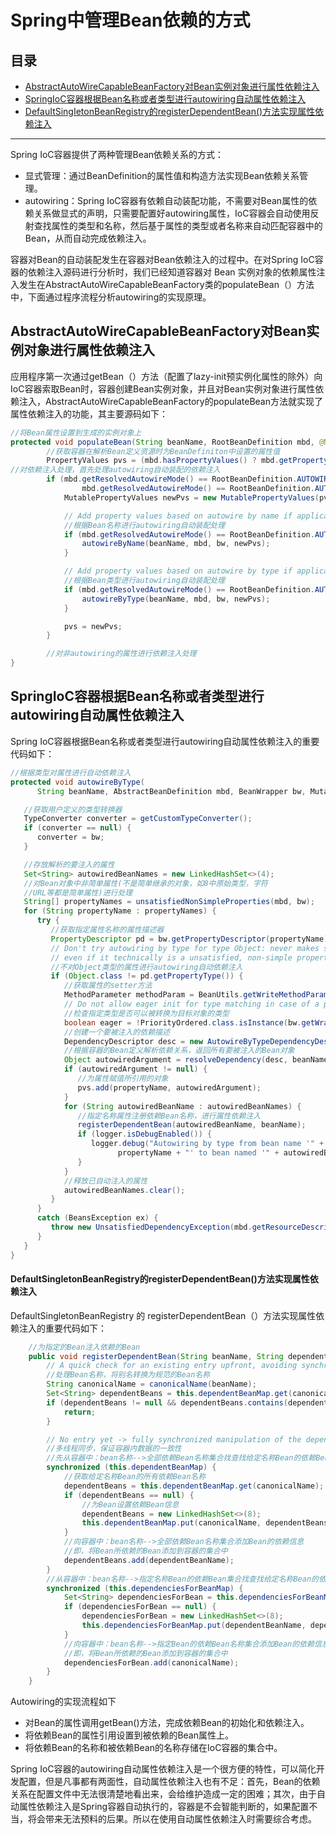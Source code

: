 # Spring中管理Bean依赖的方式

## 目录

- [AbstractAutoWireCapabIeBeanFactory对Bean实例对象进行属性依赖注入](#AbstractAutoWireCapabIeBeanFactory对Bean实例对象进行属性依赖注入)
- [SpringIoC容器根据Bean名称或者类型进行autowiring自动属性依赖注入](#SpringIoC容器根据Bean名称或者类型进行autowiring自动属性依赖注入)
- [DefauItSingIetonBeanRegistry的registerDependentBean()方法实现属性依赖注入](#DefauItSingIetonBeanRegistry的registerDependentBean()方法实现属性依赖注入)

---

Spring IoC容器提供了两种管理Bean依赖关系的方式：

- 显式管理：通过BeanDefinition的属性值和构造方法实现Bean依赖关系管理。
- autowiring：Spring IoC容器有依赖自动装配功能，不需要对Bean属性的依赖关系做显式的声明，只需要配置好autowiring属性，IoC容器会自动使用反射查找属性的类型和名称，然后基于属性的类型或者名称来自动匹配容器中的Bean，从而自动完成依赖注入。

容器对Bean的自动装配发生在容器对Bean依赖注入的过程中。在对Spring IoC容器的依赖注入源码进行分析时，我们已经知道容器对 Bean 实例对象的依赖属性注入发生在AbstractAutoWireCapableBeanFactory类的populateBean（）方法中，下面通过程序流程分析autowiring的实现原理。

## AbstractAutoWireCapabIeBeanFactory对Bean实例对象进行属性依赖注入

应用程序第一次通过getBean（）方法（配置了lazy-init预实例化属性的除外）向IoC容器索取Bean时，容器创建Bean实例对象，并且对Bean实例对象进行属性依赖注入，AbstractAutoWireCapableBeanFactory的populateBean方法就实现了属性依赖注入的功能，其主要源码如下：

```java
//将Bean属性设置到生成的实例对象上
protected void populateBean(String beanName, RootBeanDefinition mbd, @Nullable BeanWrapper bw) {
		//获取容器在解析Bean定义资源时为BeanDefiniton中设置的属性值
		PropertyValues pvs = (mbd.hasPropertyValues() ? mbd.getPropertyValues() : null);
//对依赖注入处理，首先处理autowiring自动装配的依赖注入
		if (mbd.getResolvedAutowireMode() == RootBeanDefinition.AUTOWIRE_BY_NAME ||
				mbd.getResolvedAutowireMode() == RootBeanDefinition.AUTOWIRE_BY_TYPE) {
			MutablePropertyValues newPvs = new MutablePropertyValues(pvs);

			// Add property values based on autowire by name if applicable.
			//根据Bean名称进行autowiring自动装配处理
			if (mbd.getResolvedAutowireMode() == RootBeanDefinition.AUTOWIRE_BY_NAME) {
				autowireByName(beanName, mbd, bw, newPvs);
			}

			// Add property values based on autowire by type if applicable.
			//根据Bean类型进行autowiring自动装配处理
			if (mbd.getResolvedAutowireMode() == RootBeanDefinition.AUTOWIRE_BY_TYPE) {
				autowireByType(beanName, mbd, bw, newPvs);
			}

			pvs = newPvs;
		}

		//对非autowiring的属性进行依赖注入处理
}
```

## SpringIoC容器根据Bean名称或者类型进行autowiring自动属性依赖注入

Spring IoC容器根据Bean名称或者类型进行autowiring自动属性依赖注入的重要代码如下：

```java
//根据类型对属性进行自动依赖注入
protected void autowireByType(
      String beanName, AbstractBeanDefinition mbd, BeanWrapper bw, MutablePropertyValues pvs) {

   //获取用户定义的类型转换器
   TypeConverter converter = getCustomTypeConverter();
   if (converter == null) {
      converter = bw;
   }

   //存放解析的要注入的属性
   Set<String> autowiredBeanNames = new LinkedHashSet<>(4);
   //对Bean对象中非简单属性(不是简单继承的对象，如8中原始类型，字符
   //URL等都是简单属性)进行处理
   String[] propertyNames = unsatisfiedNonSimpleProperties(mbd, bw);
   for (String propertyName : propertyNames) {
      try {
         //获取指定属性名称的属性描述器
         PropertyDescriptor pd = bw.getPropertyDescriptor(propertyName);
         // Don't try autowiring by type for type Object: never makes sense,
         // even if it technically is a unsatisfied, non-simple property.
         //不对Object类型的属性进行autowiring自动依赖注入
         if (Object.class != pd.getPropertyType()) {
            //获取属性的setter方法
            MethodParameter methodParam = BeanUtils.getWriteMethodParameter(pd);
            // Do not allow eager init for type matching in case of a prioritized post-processor.
            //检查指定类型是否可以被转换为目标对象的类型
            boolean eager = !PriorityOrdered.class.isInstance(bw.getWrappedInstance());
            //创建一个要被注入的依赖描述
            DependencyDescriptor desc = new AutowireByTypeDependencyDescriptor(methodParam, eager);
            //根据容器的Bean定义解析依赖关系，返回所有要被注入的Bean对象
            Object autowiredArgument = resolveDependency(desc, beanName, autowiredBeanNames, converter);
            if (autowiredArgument != null) {
               //为属性赋值所引用的对象
               pvs.add(propertyName, autowiredArgument);
            }
            for (String autowiredBeanName : autowiredBeanNames) {
               //指定名称属性注册依赖Bean名称，进行属性依赖注入
               registerDependentBean(autowiredBeanName, beanName);
               if (logger.isDebugEnabled()) {
                  logger.debug("Autowiring by type from bean name '" + beanName + "' via property '" +
                        propertyName + "' to bean named '" + autowiredBeanName + "'");
               }
            }
            //释放已自动注入的属性
            autowiredBeanNames.clear();
         }
      }
      catch (BeansException ex) {
         throw new UnsatisfiedDependencyException(mbd.getResourceDescription(), beanName, propertyName, ex);
      }
   }
}
```

#### DefauItSingIetonBeanRegistry的registerDependentBean()方法实现属性依赖注入

DefaultSingletonBeanRegistry 的 registerDependentBean（）方法实现属性依赖注入的重要代码如下：

```java
	//为指定的Bean注入依赖的Bean
	public void registerDependentBean(String beanName, String dependentBeanName) {
		// A quick check for an existing entry upfront, avoiding synchronization...
		//处理Bean名称，将别名转换为规范的Bean名称
		String canonicalName = canonicalName(beanName);
		Set<String> dependentBeans = this.dependentBeanMap.get(canonicalName);
		if (dependentBeans != null && dependentBeans.contains(dependentBeanName)) {
			return;
		}

		// No entry yet -> fully synchronized manipulation of the dependentBeans Set
		//多线程同步，保证容器内数据的一致性
		//先从容器中：bean名称-->全部依赖Bean名称集合找查找给定名称Bean的依赖Bean
		synchronized (this.dependentBeanMap) {
			//获取给定名称Bean的所有依赖Bean名称
			dependentBeans = this.dependentBeanMap.get(canonicalName);
			if (dependentBeans == null) {
				//为Bean设置依赖Bean信息
				dependentBeans = new LinkedHashSet<>(8);
				this.dependentBeanMap.put(canonicalName, dependentBeans);
			}
			//向容器中：bean名称-->全部依赖Bean名称集合添加Bean的依赖信息
			//即，将Bean所依赖的Bean添加到容器的集合中
			dependentBeans.add(dependentBeanName);
		}
		//从容器中：bean名称-->指定名称Bean的依赖Bean集合找查找给定名称Bean的依赖Bean
		synchronized (this.dependenciesForBeanMap) {
			Set<String> dependenciesForBean = this.dependenciesForBeanMap.get(dependentBeanName);
			if (dependenciesForBean == null) {
				dependenciesForBean = new LinkedHashSet<>(8);
				this.dependenciesForBeanMap.put(dependentBeanName, dependenciesForBean);
			}
			//向容器中：bean名称-->指定Bean的依赖Bean名称集合添加Bean的依赖信息
			//即，将Bean所依赖的Bean添加到容器的集合中
			dependenciesForBean.add(canonicalName);
		}
	}
```

Autowiring的实现流程如下

- 对Bean的属性调用getBean()方法，完成依赖Bean的初始化和依赖注入。
- 将依赖Bean的属性引用设置到被依赖的Bean属性上。
- 将依赖Bean的名称和被依赖Bean的名称存储在IoC容器的集合中。

Spring IoC容器的autowiring自动属性依赖注入是一个很方便的特性，可以简化开发配置，但是凡事都有两面性，自动属性依赖注入也有不足：首先，Bean的依赖关系在配置文件中无法很清楚地看出来，会给维护造成一定的困难；其次，由于自动属性依赖注入是Spring容器自动执行的，容器是不会智能判断的，如果配置不当，将会带来无法预料的后果。所以在使用自动属性依赖注入时需要综合考虑。

